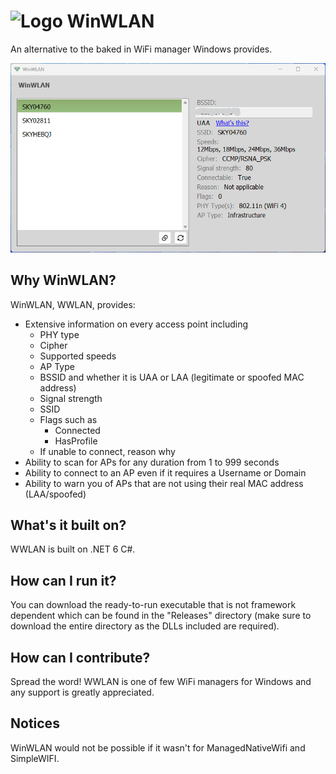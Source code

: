 # ![Logo](https://raw.githubusercontent.com/ad4mh3/WinWLAN/main/WinWLAN%20icon.ico) WinWLAN

An alternative to the baked in WiFi manager Windows provides.

![Main program window](https://raw.githubusercontent.com/ad4mh3/WinWLAN/main/Assets/Screenshot%20main%20window.png)



## Why WinWLAN?

WinWLAN, WWLAN, provides:

- Extensive information on every access point including
  - PHY type
  - Cipher
  - Supported speeds
  - AP Type
  - BSSID and whether it is UAA or LAA (legitimate or spoofed MAC address)
  - Signal strength
  - SSID
  - Flags such as
    - Connected
    - HasProfile
  - If unable to connect, reason why
- Ability to scan for APs for any duration from 1 to 999 seconds
- Ability to connect to an AP even if it requires a Username or Domain
- Ability to warn you of APs that are not using their real MAC address (LAA/spoofed)



## What's it built on?

WWLAN is built on .NET 6 C#.



## How can I run it?

You can download the ready-to-run executable that is not framework dependent which can be found in the "Releases" directory (make sure to download the entire directory as the DLLs included are required).



## How can I contribute?

Spread the word! WWLAN is one of few WiFi managers for Windows and any support is greatly appreciated.



## Notices

WinWLAN would not be possible if it wasn't for ManagedNativeWifi and SimpleWIFI.